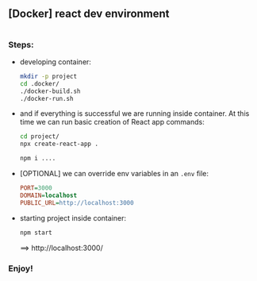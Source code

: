 ## [Docker] react dev environment
#
#
### Steps:

- developing container:
    ```bash
    mkdir -p project
    cd .docker/
    ./docker-build.sh
    ./docker-run.sh
    ```
- and if everything is successful we are running inside container. At this time we can run basic creation of React app commands:
    ```bash
    cd project/
    npx create-react-app .

    npm i ....
    ```

- [OPTIONAL] we can override env variables in an `.env` file:
    ```ini
    PORT=3000
    DOMAIN=localhost
    PUBLIC_URL=http://localhost:3000
    ```

- starting project inside container:
    ```bash
    npm start
    ```
    ==> http://localhost:3000/

### Enjoy!